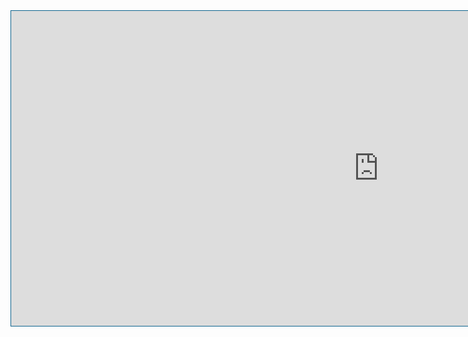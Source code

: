 <iframe src="https://api.wo-cloud.com/content/widget/?geoObjectKey=5274600&language=en&region=US&timeFormat=HH:mm&windUnit=mph&systemOfMeasurement=imperial&temperatureUnit=fahrenheit" name="CW2" scrolling="no" width="1176" height="504" frameborder="0" style="border: 1px solid #10658E;"></iframe>
